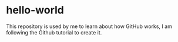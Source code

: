 # hello-world
This repository is used by me to learn about how GitHub works, I am following the Github tutorial to create it.
